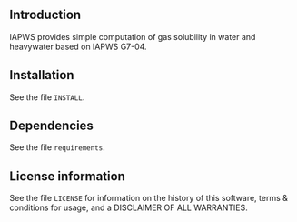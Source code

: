 Introduction
----------------

IAPWS provides simple computation of gas solubility in water and heavywater based on IAPWS G7-04.

Installation
---------------
See the file ``INSTALL``.


Dependencies
----------------
See the file ``requirements``.

License information
-------------------------
See the file ``LICENSE`` for information on the history of this
software, terms & conditions for usage, and a DISCLAIMER OF ALL
WARRANTIES.
